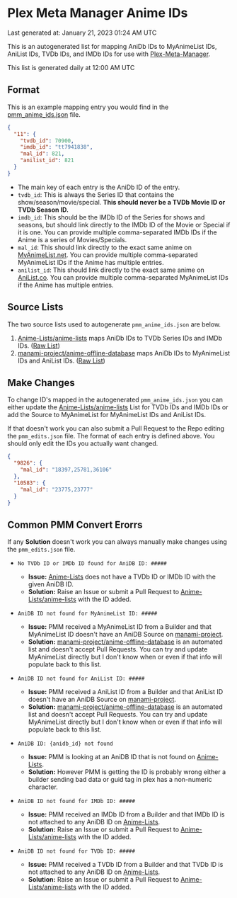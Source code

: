 # Plex Meta Manager Anime IDs
Last generated at: January 21, 2023 01:24 AM UTC

This is an autogenerated list for mapping AniDb IDs to MyAnimeList IDs, AniList IDs, TVDb IDs, and IMDb IDs for use with [Plex-Meta-Manager](https://github.com/meisnate12/Plex-Meta-Manager).

This list is generated daily at 12:00 AM UTC 

## Format

This is an example mapping entry you would find in the [pmm_anime_ids.json](https://raw.githubusercontent.com/meisnate12/Plex-Meta-Manager-Anime-IDs/master/pmm_anime_ids.json) file.

```json
{
  "11": {
    "tvdb_id": 70900,
    "imdb_id": "tt7941838",
    "mal_id": 821,
    "anilist_id": 821
  }
}
```

- The main key of each entry is the AniDb ID of the entry. 
- `tvdb_id`: This is always the Series ID that contains the show/season/movie/special. **This should never be a TVDb Movie ID or TVDb Season ID.**
- `imdb_id`: This should be the IMDb ID of the Series for shows and seasons, but should link directly to the IMDb ID of the Movie or Special if it is one. You can provide multiple comma-separated IMDb IDs if the Anime is a series of Movies/Specials.
- `mal_id`: This should link directly to the exact same anime on [MyAnimeList.net](https://myanimelist.net). You can provide multiple comma-separated MyAnimeList IDs if the Anime has multiple entries.
- `anilist_id`: This should link directly to the exact same anime on [AniList.co](https://anilist.co). You can provide multiple comma-separated MyAnimeList IDs if the Anime has multiple entries.

## Source Lists
The two source lists used to autogenerate `pmm_anime_ids.json` are below. 
1. [Anime-Lists/anime-lists](https://github.com/Anime-Lists/anime-lists/) maps AniDb IDs to TVDb Series IDs and IMDb IDs. ([Raw List](https://raw.githubusercontent.com/Anime-Lists/anime-lists/master/anime-list-master.xml))
2. [manami-project/anime-offline-database](https://github.com/manami-project/anime-offline-database/) maps AniDb IDs to MyAnimeList IDs and AniList IDs. ([Raw List](https://raw.githubusercontent.com/manami-project/anime-offline-database/master/anime-offline-database.json))


## Make Changes
To change ID's mapped in the autogenerated `pmm_anime_ids.json` you can either update the [Anime-Lists/anime-lists](https://github.com/Anime-Lists/anime-lists/) List for TVDb IDs and IMDb IDs or add the Source to MyAnimeList for MyAnimeList IDs and AniList IDs.

If that doesn't work you can also submit a Pull Request to the Repo editing the `pmm_edits.json` file. The format of each entry is defined above. You should only edit the IDs you actually want changed.

```json
{
  "9826": {
    "mal_id": "18397,25781,36106"
  },
  "10583": {
    "mal_id": "23775,23777"
  }
}
```

## Common PMM Convert Erorrs
If any **Solution** doesn't work you can always manually make changes using the `pmm_edits.json` file.

- `No TVDb ID or IMDb ID found for AniDB ID: #####`
  - **Issue:** [Anime-Lists](https://raw.githubusercontent.com/Anime-Lists/anime-lists/master/anime-list-master.xml) does not have a TVDb ID or IMDb ID with the given AniDB ID. 
  - **Solution:** Raise an Issue or submit a Pull Request to [Anime-Lists/anime-lists](https://github.com/Anime-Lists/anime-lists/) with the ID added.

- `AniDB ID not found for MyAnimeList ID: #####`
  - **Issue:** PMM received a MyAnimeList ID from a Builder and that MyAnimeList ID doesn't have an AniDB Source on [manami-project](https://raw.githubusercontent.com/manami-project/anime-offline-database/master/anime-offline-database.json). 
  - **Solution:** [manami-project/anime-offline-database](https://github.com/manami-project/anime-offline-database/) is an automated list and doesn't accept Pull Requests. You can try and update MyAnimeList directly but I don't know when or even if that info will populate back to this list.

- `AniDB ID not found for AniList ID: #####`
  - **Issue:** PMM received a AniList ID from a Builder and that AniList ID doesn't have an AniDB Source on [manami-project](https://raw.githubusercontent.com/manami-project/anime-offline-database/master/anime-offline-database.json). 
  - **Solution:** [manami-project/anime-offline-database](https://github.com/manami-project/anime-offline-database/) is an automated list and doesn't accept Pull Requests. You can try and update MyAnimeList directly but I don't know when or even if that info will populate back to this list.

- `AniDB ID: {anidb_id} not found`
  - **Issue:** PMM is looking at an AniDB ID that is not found on [Anime-Lists](https://raw.githubusercontent.com/Anime-Lists/anime-lists/master/anime-list-master.xml).
  - **Solution:** However PMM is getting the ID is probably wrong either a builder sending bad data or guid tag in plex has a non-numeric character.

- `AniDB ID not found for IMDb ID: #####`
  - **Issue:** PMM received an IMDb ID from a Builder and that IMDb ID is not attached to any AniDB ID on [Anime-Lists](https://raw.githubusercontent.com/Anime-Lists/anime-lists/master/anime-list-master.xml). 
  - **Solution:** Raise an Issue or submit a Pull Request to [Anime-Lists/anime-lists](https://github.com/Anime-Lists/anime-lists/) with the ID added.

- `AniDB ID not found for TVDb ID: #####`
  - **Issue:** PMM received a TVDb ID from a Builder and that TVDb ID is not attached to any AniDB ID on [Anime-Lists](https://raw.githubusercontent.com/Anime-Lists/anime-lists/master/anime-list-master.xml). 
  - **Solution:** Raise an Issue or submit a Pull Request to [Anime-Lists/anime-lists](https://github.com/Anime-Lists/anime-lists/) with the ID added.